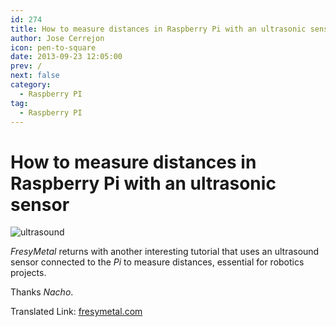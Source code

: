 ```yaml
---
id: 274
title: How to measure distances in Raspberry Pi with an ultrasonic sensor
author: Jose Cerrejon
icon: pen-to-square
date: 2013-09-23 12:05:00
prev: /
next: false
category:
  - Raspberry PI
tag:
  - Raspberry PI
---
```


# How to measure distances in Raspberry Pi with an ultrasonic sensor

![ultrasound](/images/2013/09/ultrasound.jpg)

*FresyMetal* returns with another interesting tutorial that uses an ultrasound sensor connected to the *Pi* to measure distances, essential for robotics projects.

Thanks *Nacho*.

Translated Link: [fresymetal.com](http://translate.google.com/translate?sl=es&tl=en&js=n&prev=_t&hl=es&ie=UTF-8&u=http%3A%2F%2Fwww.fresymetal.com%2Fcomo-medir-distancias-en-raspberry-con-sensor-de-ultrasonidos%2F)